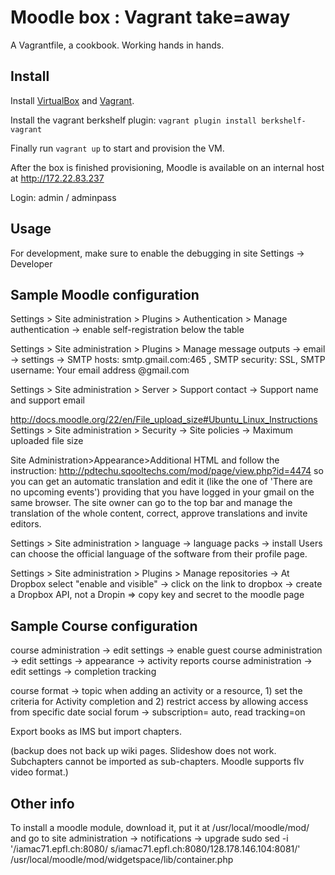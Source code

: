 Moodle box : Vagrant take=away
==============================

A Vagrantfile, a cookbook. Working hands in hands.

Install
-------

Install [VirtualBox](https://www.virtualbox.org/) and
[Vagrant](http://www.vagrantup.com/).

Install the vagrant berkshelf plugin: `vagrant plugin install berkshelf-vagrant`

Finally run `vagrant up` to start and provision the VM.

After the box is finished provisioning, Moodle is available on an
internal host at http://172.22.83.237

Login: admin / adminpass

Usage
-----

For development, make sure to enable the debugging in site Settings ->
Developer

Sample Moodle configuration
-----

Settings > Site administration > Plugins > Authentication > Manage authentication -> enable self-registration below the table

Settings > Site administration > Plugins > Manage message outputs -> email -> settings -> SMTP hosts: smtp.gmail.com:465 , SMTP security: SSL, SMTP username: Your email address @gmail.com

Settings > Site administration > Server > Support contact -> Support name and support email

http://docs.moodle.org/22/en/File_upload_size#Ubuntu_Linux_Instructions
Settings > Site administration > Security -> Site policies -> Maximum uploaded file size

Site Administration>Appearance>Additional HTML
and follow the instruction: http://pdtechu.sqooltechs.com/mod/page/view.php?id=4474
so you can get an automatic translation and edit it (like the one of 'There are no upcoming events') providing that you have logged in your gmail on the same browser. The site owner can go to the top bar and manage the translation of the whole content, correct, approve translations and invite editors.

Settings > Site administration > language -> language packs -> install
Users can choose the official language of the software from their profile page.

Settings > Site administration > Plugins > Manage repositories -> At Dropbox select "enable and visible" -> click on the link to dropbox -> create a Dropbox API, not a Dropin => copy key and secret to the moodle page

Sample Course configuration
-----

course administration -> edit settings -> enable guest
course administration -> edit settings -> appearance -> activity reports
course administration -> edit settings -> completion tracking

course format -> topic
when adding an activity or a resource, 1) set the criteria for Activity completion and 2) restrict access by allowing access from specific date
social forum -> subscription= auto, read tracking=on

Export books as IMS but import chapters.

(backup does not back up wiki pages. Slideshow does not work. Subchapters cannot be imported as sub-chapters. Moodle supports flv video format.)

Other info
-----

To install a moodle module, download it, put it at /usr/local/moodle/mod/ and go to site administration -> notifications -> upgrade
sudo sed -i '/iamac71.epfl.ch:8080/ s/iamac71.epfl.ch:8080/128.178.146.104:8081/' /usr/local/moodle/mod/widgetspace/lib/container.php

